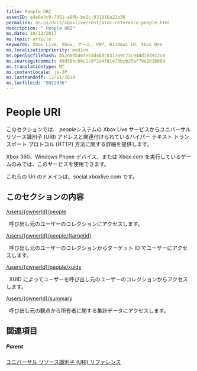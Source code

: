 ```yaml
---
title: People URI
assetID: e4e6e3c9-7051-a90b-be1c-931816a22b36
permalink: en-us/docs/xboxlive/rest/atoc-reference-people.html
description: " People URI"
ms.date: 10/12/2017
ms.topic: article
keywords: Xbox Live, Xbox, ゲーム, UWP, Windows 10, Xbox One
ms.localizationpriority: medium
ms.openlocfilehash: b52d0db46fe53d46dc831769c73c948d18d9c2c0
ms.sourcegitcommit: 49d58bc66c1c9f2a4f81473bcb25af79e2b1088d
ms.translationtype: MT
ms.contentlocale: ja-JP
ms.lasthandoff: 12/11/2018
ms.locfileid: "8922036"
---
```

# <a name="people-uris"></a>People URI
 
このセクションでは、 *people*システムの Xbox Live サービスからユニバーサル リソース識別子 (URI) アドレスと関連付けられているハイパー テキスト トランスポート プロトコル (HTTP) 方法に関する詳細を提供します。
 
Xbox 360、Windows Phone デバイス、または Xbox.com を実行しているゲームのみでは、このサービスを使用できます。
 
これらの Uri のドメインは、social.xboxlive.com です。
 
<a id="ID4EPB"></a>

 
## <a name="in-this-section"></a>このセクションの内容

[/users/{ownerId}/people](uri-usersowneridpeople.md)

&nbsp;&nbsp;呼び出し元のユーザーのコレクションにアクセスします。

[/users/{ownerId}/people/{targetid}](uri-usersowneridpeopletargetid.md)

&nbsp;&nbsp;呼び出し元のユーザーのコレクションからターゲット ID でユーザーにアクセスします。

[/users/{ownerId}/people/xuids](uri-usersowneridpeoplexuids.md)

&nbsp;&nbsp;XUID によってユーザーを呼び出し元のユーザーのコレクションからアクセスします。

[/users/{ownerId}/summary](uri-usersowneridsummary.md)

&nbsp;&nbsp;呼び出し元の観点から所有者に関する集計データにアクセスします。
 
<a id="ID4E5B"></a>

 
## <a name="see-also"></a>関連項目
 
<a id="ID4EAC"></a>

 
##### <a name="parent"></a>Parent 

[ユニバーサル リソース識別子 (URI) リファレンス](../atoc-xboxlivews-reference-uris.md)

   